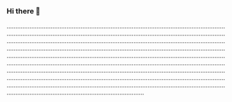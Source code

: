 ### Hi there 👋

..........................................................................................................................................................................................................................................................................................................................................................................................................................................................................................................................................................................................................................................................................................................................................................................................................................................................................................................................................................................................................................................................................................................................................................................................................................................